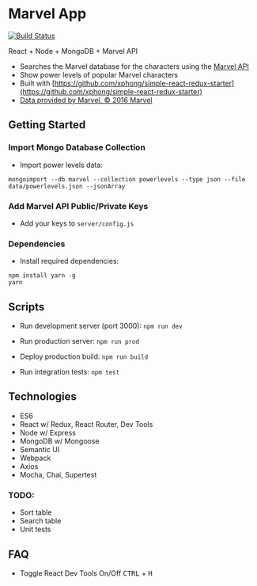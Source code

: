 # Marvel App
[![Build Status](https://travis-ci.org/xphong/marvel-app.svg?branch=master)](https://travis-ci.org/xphong/marvel-app)

React + Node + MongoDB + Marvel API

* Searches the Marvel database for the characters using the [Marvel API](https://developer.marvel.com/)
* Show power levels of popular Marvel characters
* Built with [https://github.com/xphong/simple-react-redux-starter](https://github.com/xphong/simple-react-redux-starter)
* [Data provided by Marvel. © 2016 Marvel](http://marvel.com)

## Getting Started

### Import Mongo Database Collection

* Import power levels data:
```
mongoimport --db marvel --collection powerlevels --type json --file data/powerlevels.json --jsonArray
```

### Add Marvel API Public/Private Keys

* Add your keys to `server/config.js`

### Dependencies

* Install required dependencies:
```
npm install yarn -g
yarn
```

## Scripts

* Run development server (port 3000): `npm run dev`

* Run production server: `npm run prod`

* Deploy production build: `npm run build`

* Run integration tests: `npm test`

## Technologies

* ES6
* React w/ Redux, React Router, Dev Tools
* Node w/ Express
* MongoDB w/ Mongoose
* Semantic UI
* Webpack
* Axios
* Mocha, Chai, Supertest

### TODO:

* Sort table
* Search table
* Unit tests

## FAQ
* Toggle React Dev Tools On/Off
<kbd>CTRL</kbd> + <kbd>H</kbd>


